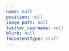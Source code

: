 ```yaml
---
name: null
position: null
image_path: null
twitter_username: null
blurb: null
fmContentType: staff
---
```

